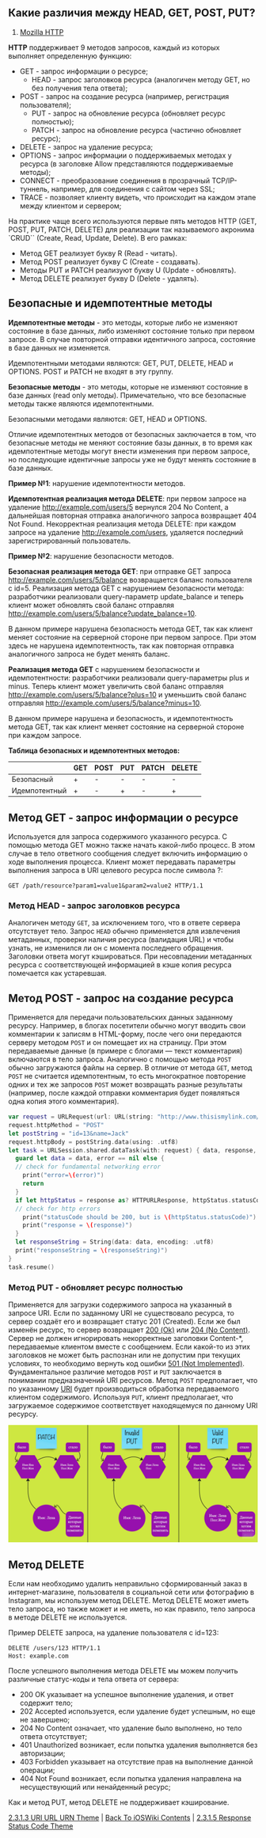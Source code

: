 ## Какие различия между HEAD, GET, POST, PUT?

1. [Mozilla HTTP](https://developer.mozilla.org/ru/docs/Web/HTTP)

**HTTP** поддерживает 9 методов запросов, каждый из которых выполняет определенную функцию:

* GET - запрос информации о ресурсе;
  * HEAD - запрос заголовков ресурса (аналогичен методу GET, но без получения тела ответа);
* POST - запрос на создание ресурса (например, регистрация пользователя);
  * PUT - запрос на обновление ресурса (обновляет ресурс полностью);
  * PATCH - запрос на обновление ресурса (частично обновляет ресурс);
* DELETE - запрос на удаление ресурса;
* OPTIONS - запрос информации о поддерживаемых методах у ресурса (в заголовке Allow представляются поддерживаемые методы);
* CONNECT - преобразование соединения в прозрачный TCP/IP-туннель, например, для соединения с сайтом через SSL;
* TRACE - позволяет клиенту видеть, что происходит на каждом этапе между клиентом и сервером;

На практике чаще всего используются первые пять методов HTTP (GET, POST, PUT, PATCH, DELETE) для реализации так называемого акронима `CRUD`` (Create, Read, Update, Delete). В его рамках:

* Метод GET реализует букву R (Read - читать).
* Метод POST реализует букву C (Create - создавать).
* Методы PUT и PATCH реализуют букву U (Update - обновлять).
* Метод DELETE реализует букву D (Delete - удалять).

## Безопасные и идемпотентные методы

**Идемпотентные методы** - это методы, которые либо не изменяют состояние в базе данных, либо изменяют состояние только при первом запросе. В случае повторной отправки идентичного запроса, состояние в базе данных не изменяется.

Идемпотентными методами являются: GET, PUT, DELETE, HEAD и OPTIONS. POST и PATCH не входят в эту группу.

**Безопасные методы** - это методы, которые не изменяют состояние в базе данных (read only методы). Примечательно, что все безопасные методы также являются идемпотентными.

Безопасными методами являются: GET, HEAD и OPTIONS.

Отличие идемпотентных методов от безопасных заключается в том, что безопасные методы не меняют состояние базы данных, в то время как идемпотентные методы могут внести изменения при первом запросе, но последующие идентичные запросы уже не будут менять состояние в базе данных.

**Пример №1**: нарушение идемпотентности методов.

**Идемпотентная реализация метода DELETE**: при первом запросе на удаление http://example.com/users/5 вернулся 204 No Content, а дальнейшая повторная отправка аналогичного запроса возвращает 404 Not Found.
Некорректная реализация метода DELETE: при каждом запросе на удаление http://example.com/users, удаляется последний зарегистрированный пользователь.

**Пример №2**: нарушение безопасности методов.

**Безопасная реализация метода GET**: при отправке GET запроса http://example.com/users/5/balance возвращается баланс пользователя с id=5.
Реализация метода GET с нарушением безопасности метода: разработчики реализовали query-параметр update_balance и теперь клиент может обновлять свой баланс отправляя http://example.com/users/5/balance?update_balance=10. 

В данном примере нарушена безопасность метода GET, так как клиент меняет состояние на серверной стороне при первом запросе. При этом здесь не нарушена идемпотентность, так как повторная отправка аналогичного запроса не будет менять баланс.

**Реализация метода GET** с нарушением безопасности и идемпотентности: разработчики реализовали query-параметры plus  и minus. Теперь клиент может увеличить свой баланс отправляя http://example.com/users/5/balance?plus=10 и уменьшить свой баланс отправляя http://example.com/users/5/balance?minus=10.

В данном примере нарушена и безопасность, и идемпотентность метода GET, так как клиент меняет состояние на серверной стороне при каждом запросе.

**Таблица безопасных и идемпотентных методов:**

| | GET | POST | PUT | PATCH | DELETE |
| --- | --- | --- | --- | --- | --- |
| Безопасный | + | - | - | - | - |
| Идемпотентный | + | - | + | - | + |


## Метод GET -  запрос информации о ресурсе

Используется для запроса содержимого указанного ресурса. С помощью метода GET можно также начать какой-либо процесс. В этом случае в тело ответного сообщения следует включить информацию о ходе выполнения процесса. Клиент может передавать параметры выполнения запроса в URI целевого ресурса после символа ?:

```https
GET /path/resource?param1=value1&param2=value2 HTTP/1.1
```

### Метод HEAD - запрос заголовков ресурса

Аналогичен методу `GET`, за исключением того, что в ответе сервера отсутствует тело. Запрос `HEAD` обычно применяется для извлечения метаданных, проверки наличия ресурса (валидация URL) и чтобы узнать, не изменился ли он с момента последнего обращения. Заголовки ответа могут кэшироваться. При несовпадении метаданных ресурса с соответствующей информацией в кэше копия ресурса помечается как устаревшая.

## Метод POST - запрос на создание ресурса

Применяется для передачи пользовательских данных заданному ресурсу. Например, в блогах посетители обычно могут вводить свои комментарии к записям в HTML-форму, после чего они передаются серверу методом `POST` и он помещает их на страницу. При этом передаваемые данные (в примере с блогами — текст комментария) включаются в тело запроса. Аналогично с помощью метода `POST` обычно загружаются файлы на сервер. В отличие от метода `GET`, метод `POST` не считается идемпотентным, то есть многократное повторение одних и тех же запросов `POST` может возвращать разные результаты (например, после каждой отправки комментария будет появляться одна копия этого комментария).

```swift
var request = URLRequest(url: URL(string: "http://www.thisismylink.com/postName.php")!)
request.httpMethod = "POST"
let postString = "id=13&name=Jack"
request.httpBody = postString.data(using: .utf8)
let task = URLSession.shared.dataTask(with: request) { data, response, error in
  guard let data = data, error == nil else {                                                 
  // check for fundamental networking error
    print("error=\(error)")
    return
  }
  if let httpStatus = response as? HTTPURLResponse, httpStatus.statusCode != 200 {           
  // check for http errors
    print("statusCode should be 200, but is \(httpStatus.statusCode)")
    print("response = \(response)")
  }
  let responseString = String(data: data, encoding: .utf8)
  print("responseString = \(responseString)")
}
task.resume()
```

### Метод PUT - обновляет ресурс полностью

Применяется для загрузки содержимого запроса на указанный в запросе URI. Если по заданному URI не существовало ресурса, то сервер создаёт его и возвращает статус 201 (Created). Если же был изменён ресурс, то сервер возвращает [200 (Ok)](https://github.com/eldaroid/iOSWiki/blob/master/ComputerScience/Networking/API/ResponseStatusCode.md#c%D1%82%D0%B0%D1%82%D1%83%D1%81-%D0%BA%D0%BE%D0%B4%D1%8B) или [204 (No Content)](https://github.com/eldaroid/iOSWiki/blob/master/ComputerScience/Networking/API/ResponseStatusCode.md#c%D1%82%D0%B0%D1%82%D1%83%D1%81-%D0%BA%D0%BE%D0%B4%D1%8B). Сервер не должен игнорировать некорректные заголовки Content-*, передаваемые клиентом вместе с сообщением. Если какой-то из этих заголовков не может быть распознан или не допустим при текущих условиях, то необходимо вернуть код ошибки [501 (Not Implemented)](https://github.com/eldaroid/iOSWiki/blob/master/ComputerScience/Networking/API/ResponseStatusCode.md#c%D1%82%D0%B0%D1%82%D1%83%D1%81-%D0%BA%D0%BE%D0%B4%D1%8B). Фундаментальное различие методов `POST` и `PUT` заключается в понимании предназначений URI ресурсов. Метод `POST` предполагает, что по указанному [URI](https://github.com/eldaroid/iOSWiki/blob/master/ComputerScience/Networking/API/URI%5CURL%5CURN.md#uriurlurn) будет производиться обработка передаваемого клиентом содержимого. Используя `PUT`, клиент предполагает, что загружаемое содержимое соответствует находящемуся по данному URI ресурсу.

![Put And Patch HTTP Methods](https://github.com/eldaroid/pictures/blob/master/iOSWiki/ComputerScience/PutAndPatch.jpg?raw=true)

## Метод DELETE

Если нам необходимо удалить неправильно сформированный заказ в интернет-магазине, пользователя в социальной сети или фотографию в Instagram, мы используем метод DELETE. Метод DELETE может иметь тело запроса, но также может и не иметь, но как правило, тело запроса в методе DELETE не используется.

Пример DELETE запроса, на удаление пользователя с id=123:

```http
DELETE /users/123 HTTP/1.1
Host: example.com
```

После успешного выполнения метода DELETE мы можем получить различные статус-коды и тела ответа от сервера:

* 200 OK указывает на успешное выполнение удаления, и ответ содержит тело;
* 202 Accepted используется, если удаление будет успешным, но еще не завершено;
* 204 No Content означает, что удаление было выполнено, но тело ответа отсутствует;
* 401 Unauthorized возникает, если попытка удаления выполняется без авторизации;
* 403 Forbidden указывает на отсутствие прав на выполнение данной операции;
* 404 Not Found возникает, если попытка удаления направлена на несуществующий или ненайденный ресурс;

Как и метод PUT, метод DELETE не поддерживает кэширование.

[2.3.1.3 URI URL URN Theme](./2.3.1.3%20URI\URL\URN.md) | [Back To iOSWiki Contents](https://github.com/eldaroid/iOSWiki) | [2.3.1.5 Response Status Code Theme](./2.3.1.5%20ResponseStatusCode.md)
